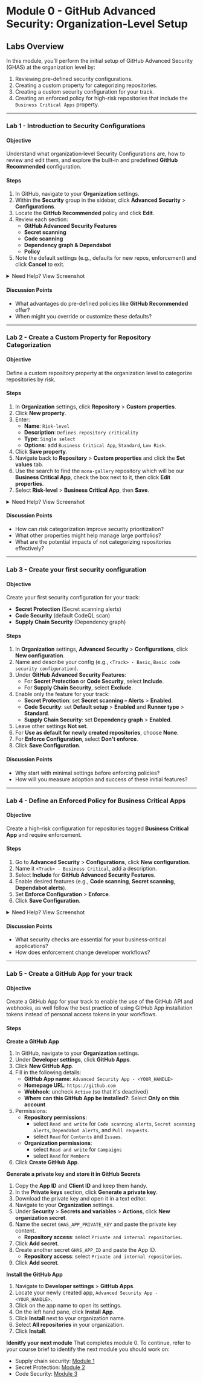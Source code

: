 # Module 0 - GitHub Advanced Security: Organization-Level Setup

## Labs Overview
In this module, you’ll perform the initial setup of GitHub Advanced Security (GHAS) at the organization level by:
1. Reviewing pre-defined security configurations.
2. Creating a custom property for categorizing repositories.
3. Creating a custom security configuration for your track.
4. Creating an enforced policy for high-risk repositories that include the `Business Critical Apps` property.

---

### Lab 1 - Introduction to Security Configurations
#### Objective
Understand what organization‑level Security Configurations are, how to review and edit them, and explore the built‑in and predefined **GitHub Recommended** configuration.

#### Steps
1. In GitHub, navigate to your **Organization** settings.
2. Within the **Security** group in the sidebar, click **Advanced Security** > **Configurations**.
3. Locate the **GitHub Recommended** policy and click **Edit**.
4. Review each section:
   - **GitHub Advanced Security Features**
   - **Secret scanning**
   - **Code scanning**
   - **Dependency graph & Dependabot**
   - **Policy**
5. Note the default settings (e.g., defaults for new repos, enforcement) and click **Cancel** to exit.

<details>
  <summary>Need Help? View Screenshot</summary>
  
  ![default security configurations](images/configuration-default.png)
</details>

#### Discussion Points
- What advantages do pre-defined policies like **GitHub Recommended** offer?
- When might you override or customize these defaults?

---

### Lab 2 - Create a Custom Property for Repository Categorization
#### Objective
Define a custom repository property at the organization level to categorize repositories by risk.

#### Steps
1. In **Organization** settings, click **Repository** > **Custom properties**.
2. Click **New property**.
3. Enter:
   - **Name**: `Risk-level`
   - **Description**: `Defines repository criticality`
   - **Type**: `Single select`
   - **Options**: add `Business Critical App`, `Standard`, `Low Risk`.
4. Click **Save property**.
5. Navigate back to **Repository** > **Custom properties** and click the **Set values** tab.
6. Use the search to find the `mona-gallery` repository which will be our **Business Critical App**, check the box next to it, then click **Edit properties**.
7. Select **Risk-level** > **Business Critical App**, then **Save**.

<details>
  <summary>Need Help? View Screenshot</summary>

  Defining a custom property:
  ![defining a custom property](images/define-custom-property.png)
  
  Applying a custom property:
  ![apply a custom property 1](images/custom-property-apply-1.png)
  ![apply a custom property 2](images/custom-property-apply-2.png)
</details>

#### Discussion Points
- How can risk categorization improve security prioritization?
- What other properties might help manage large portfolios?
- What are the potential impacts of not categorizing repositories effectively?

---

### Lab 3 - Create your first security configuration

#### Objective

Create your first security configuration for your track:

- **Secret Protection** (Secret scanning alerts)
- **Code Security** (default CodeQL scan)
- **Supply Chain Security** (Dependency graph)

#### Steps
1. In **Organization** settings, **Advanced Security** > **Configurations**, click **New configuration**.
2. Name and describe your config (e.g., `<Track> - Basic`, `Basic code security configuration`).
3. Under **GitHub Advanced Security Features**:
    - For **Secret Protection** or **Code Security**, select **Include**.
    - For **Supply Chain Security**, select **Exclude**.
4. Enable only the feature for your track:
   - **Secret Protection**: set **Secret scanning – Alerts** > **Enabled**.
   - **Code Security**: set **Default setup** > **Enabled** and **Runner type** > **Standard**.
   - **Supply Chain Security**: set **Dependency graph** > **Enabled**.
5. Leave other settings **Not set**.
6. For **Use as default for newly created repositories**, choose **None**.
7. For **Enforce Configuration**, select **Don't enforce**.
8. Click **Save Configuration**.

#### Discussion Points
- Why start with minimal settings before enforcing policies?
- How will you measure adoption and success of these initial features?

---

### Lab 4 - Define an Enforced Policy for Business Critical Apps
#### Objective
Create a high‑risk configuration for repositories tagged **Business Critical App** and require enforcement.

#### Steps
1. Go to **Advanced Security** > **Configurations**, click **New configuration**.
2. Name it `<Track> - Business Critical`, add a description.
3. Select **Include** for **GitHub Advanced Security Features**.
4. Enable desired features (e.g., **Code scanning**, **Secret scanning**, **Dependabot alerts**).
5. Set **Enforce Configuration** > **Enforce**.
6. Click **Save Configuration**.

<details>
  <summary>Need Help? View Screenshot</summary>

  ![applying security configurations](images/new-config.gif)
</details>

#### Discussion Points
- What security checks are essential for your business‑critical applications?
- How does enforcement change developer workflows?

---

### Lab 5 - Create a GitHub App for your track

#### Objective
Create a GitHub App for your track to enable the use of the GitHub API and webhooks, as well follow the best practice of using GitHub App installation tokens instead of personal access tokens in your workflows.

#### Steps

**Create a GitHub App**
1. In GitHub, navigate to your **Organization** settings.
2. Under **Developer settings**, click **GitHub Apps**.
3. Click **New GitHub App**.
4. Fill in the following details:
   - **GitHub App name**: `Advanced Security App - <YOUR_HANDLE>`
   - **Homepage URL**: `https://github.com`
   - **Webhook**: uncheck `Active` (so that it's deactived)
   - **Where can this GitHub App be installed?**: Select **Only on this account**
5. Permissions:
   - **Repository permissions**: 
        - select `Read and write` for `Code scanning alerts`, `Secret scanning alerts`, `Dependabot alerts`, and `Pull requests`.
        - select `Read` for `Contents` and `Issues`.
   - **Organization permissions**:
        - select `Read and write` for `Campaigns`
        - select `Read` for `Members`
6. Click **Create GitHub App**.

**Generate a private key and store it in GitHub Secrets**
1. Copy the **App ID** and **Client ID** and keep them handy.
2. In the **Private keys** section, click **Generate a private key**.
3. Download the private key and open it in a text editor.
4. Navigate to your **Organization** settings.
5. Under **Security** > **Secrets and variables** > **Actions**, click **New organization secret**.
6. Name the secret `GHAS_APP_PRIVATE_KEY` and paste the private key content.
    - **Repository access**: select `Private and internal repositories`.
7. Click **Add secret**.
8. Create another secret `GHAS_APP_ID` and paste the App ID.
    - **Repository access**: select `Private and internal repositories`.
9. Click **Add secret**.

**Install the GitHub App**
1. Navigate to **Developer settings** > **GitHub Apps**.
2. Locate your newly created app, `Advanced Security App - <YOUR_HANDLE>`.
3. Click on the app name to open its settings.
4. On the left hand pane, click **Install App**.
5. Click **Install** next to your organization name.
6. Select **All repositories** in your organization.
7. Click **Install**.

**Idenitfy your next module**
That completes module 0. To continue, refer to your course brief to identify the next module you should work on:
- Supply chain security: [Module 1](module-1.md)
- Secret Protection: [Module 2](module-2.md)
- Code Security: [Module 3](module-3.md)